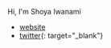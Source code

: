 Hi, I'm Shoya Iwanami

- [website](https://shoyaiwanami.com)
- [twitter](https://twitter.com/iwanami13){: target="_blank"}

<!--
- 👋 Hi, I’m @iwanaminami
- 👀 I’m interested in ...
- 🌱 I’m currently learning ...
- 💞️ I’m looking to collaborate on ...
- 📫 How to reach me ...
-->
